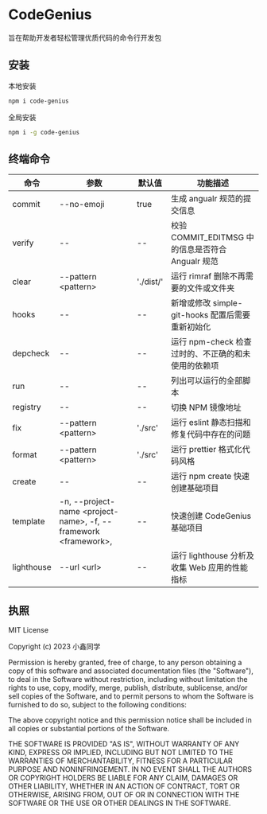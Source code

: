 # CodeGenius

旨在帮助开发者轻松管理优质代码的命令行开发包

## 安装

本地安装

```bash
npm i code-genius
```

全局安装

```bash
npm i -g code-genius
```

## 终端命令

| 命令       | 参数                                                                | 默认值    | 功能描述                                            |
| ---------- | ------------------------------------------------------------------- | --------- | --------------------------------------------------- |
| commit     | --no-emoji                                                          | true      | 生成 angualr 规范的提交信息                         |
| verify     | --                                                                  | --        | 校验 COMMIT_EDITMSG 中的信息是否符合 Angualr 规范   |
| clear      | --pattern \<pattern\>                                               | './dist/' | 运行 rimraf 删除不再需要的文件或文件夹              |
| hooks      | --                                                                  | --        | 新增或修改 simple-git-hooks 配置后需要重新初始化    |
| depcheck   | --                                                                  | --        | 运行 npm-check 检查过时的、不正确的和未使用的依赖项 |
| run        | --                                                                  | --        | 列出可以运行的全部脚本                              |
| registry   | --                                                                  | --        | 切换 NPM 镜像地址                                   |
| fix        | --pattern \<pattern\>                                               | './src'   | 运行 eslint 静态扫描和修复代码中存在的问题          |
| format     | --pattern \<pattern\>                                               | './src'    | 运行 prettier 格式化代码风格                        |
| create     | --                                                                  | --        | 运行 npm create 快速创建基础项目                    |
| template   | -n, --project-name \<project-name\>, -f, --framework \<framework\>, | --        | 快速创建 CodeGenius 基础项目                        |
| lighthouse | --url \<url\>                                                       | --        | 运行 lighthouse 分析及收集 Web 应用的性能指标       |

## 执照

MIT License

Copyright (c) 2023 小鑫同学

Permission is hereby granted, free of charge, to any person obtaining a copy
of this software and associated documentation files (the "Software"), to deal
in the Software without restriction, including without limitation the rights
to use, copy, modify, merge, publish, distribute, sublicense, and/or sell
copies of the Software, and to permit persons to whom the Software is
furnished to do so, subject to the following conditions:

The above copyright notice and this permission notice shall be included in all
copies or substantial portions of the Software.

THE SOFTWARE IS PROVIDED "AS IS", WITHOUT WARRANTY OF ANY KIND, EXPRESS OR
IMPLIED, INCLUDING BUT NOT LIMITED TO THE WARRANTIES OF MERCHANTABILITY,
FITNESS FOR A PARTICULAR PURPOSE AND NONINFRINGEMENT. IN NO EVENT SHALL THE
AUTHORS OR COPYRIGHT HOLDERS BE LIABLE FOR ANY CLAIM, DAMAGES OR OTHER
LIABILITY, WHETHER IN AN ACTION OF CONTRACT, TORT OR OTHERWISE, ARISING FROM,
OUT OF OR IN CONNECTION WITH THE SOFTWARE OR THE USE OR OTHER DEALINGS IN THE
SOFTWARE.
